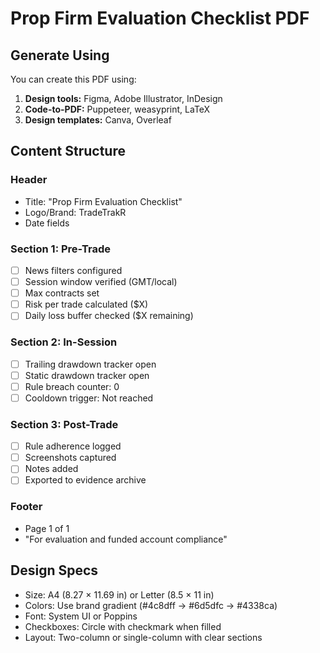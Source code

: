 # Prop Firm Evaluation Checklist PDF

## Generate Using

You can create this PDF using:

1. **Design tools:** Figma, Adobe Illustrator, InDesign
2. **Code-to-PDF:** Puppeteer, weasyprint, LaTeX
3. **Design templates:** Canva, Overleaf

## Content Structure

### Header
- Title: "Prop Firm Evaluation Checklist"
- Logo/Brand: TradeTrakR
- Date fields

### Section 1: Pre-Trade
- ☐ News filters configured
- ☐ Session window verified (GMT/local)
- ☐ Max contracts set
- ☐ Risk per trade calculated ($X)
- ☐ Daily loss buffer checked ($X remaining)

### Section 2: In-Session
- ☐ Trailing drawdown tracker open
- ☐ Static drawdown tracker open  
- ☐ Rule breach counter: 0
- ☐ Cooldown trigger: Not reached

### Section 3: Post-Trade
- ☐ Rule adherence logged
- ☐ Screenshots captured
- ☐ Notes added
- ☐ Exported to evidence archive

### Footer
- Page 1 of 1
- "For evaluation and funded account compliance"

## Design Specs

- Size: A4 (8.27 × 11.69 in) or Letter (8.5 × 11 in)
- Colors: Use brand gradient (#4c8dff → #6d5dfc → #4338ca)
- Font: System UI or Poppins
- Checkboxes: Circle with checkmark when filled
- Layout: Two-column or single-column with clear sections
